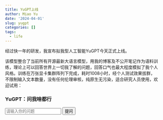 ```yaml
---
title: YuGPT上线
author: Miao Yu
date: '2024-04-01'
slug: yugpt
categories: []
tags:
  - life
---
```

经过快一年的研发，我宣布拟我型人工智能YuGPT今天正式上线。

该模型整合了当前所有开源最新大语言模型，用我的博客及不公开笔记作为语料训练，理论上可以回答世界上一切我了解的问题，回答口气也最大程度模拟了我个人风格。训练在万张显卡集群阵列下完成，耗时1008小时，经个人测试效果拔群，不限制输入文本数量，没有任何伦理审核，纯原生无污染，适合研究人员使用，欢迎试用：

<div id="container">
    <h3>YuGPT：问我啥都行</h1>
    <div id="response"></div>
    <input type="text" id="question" placeholder="请输入你的问题">
    <button onclick="getResponse()">提问</button>
</div>

<script>
    function getResponse() {
        var question = document.getElementById("question").value;
        var responseDiv = document.getElementById("response");
        responseDiv.innerHTML = "我仅代表于有理无理虚数欧氏非欧几何数群论热力磁光声量子原子氢氦锂铍硼碳氮氧氟氖钠镁铝硅磷硫氯氩钾钙分子细胞组织器官种属科界纲门植物动物家庭社区城市国家生态圈地球太阳系银河系宇宙水气声渣微生物循环经济气候变化环境法金木水火土临兵斗者皆阵列前行大慈大悲观世纪福音天主东正伊斯兰飞天拉面经史子集都没搞懂所以很水向您通知：节日快乐！";
    }
</script>
